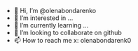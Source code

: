 - 👋 Hi, I’m @olenabondarenko
- 👀 I’m interested in ...
- 🌱 I’m currently learning ...
- 💞️ I’m looking to collaborate on github
- 📫 How to reach me x: olenabondarenk0

<!---
olenabondarenko/olenabondarenko is a ✨ special ✨ repository because its `README.md` (this file) appears on your GitHub profile.
You can click the Preview link to take a look at your changes.
--->
